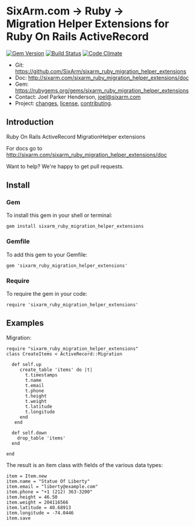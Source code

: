 # SixArm.com → Ruby → <br> Migration Helper Extensions for Ruby On Rails ActiveRecord

<!--header-open-->

[![Gem Version](https://badge.fury.io/rb/sixarm_ruby_migration_helper_extensions.svg)](http://badge.fury.io/rb/sixarm_ruby_migration_helper_extensions)
[![Build Status](https://travis-ci.org/SixArm/sixarm_ruby_migration_helper_extensions.png)](https://travis-ci.org/SixArm/sixarm_ruby_migration_helper_extensions)
[![Code Climate](https://api.codeclimate.com/v1/badges/c0c87ef7543e0da158f5/maintanability)](https://codeclimate.com/github/SixArm/sixarm_ruby_migration_helper_extensions/maintainability)

* Git: <https://github.com/SixArm/sixarm_ruby_migration_helper_extensions>
* Doc: <http://sixarm.com/sixarm_ruby_migration_helper_extensions/doc>
* Gem: <https://rubygems.org/gems/sixarm_ruby_migration_helper_extensions>
* Contact: Joel Parker Henderson, <joel@sixarm.com>
* Project: [changes](CHANGES.md), [license](LICENSE.md), [contributing](CONTRIBUTING.md).

<!--header-shut-->


## Introduction

Ruby On Rails ActiveRecord MigrationHelper extensions

For docs go to <http://sixarm.com/sixarm_ruby_migration_helper_extensions/doc>

Want to help? We're happy to get pull requests.


<!--install-open-->

## Install

### Gem

To install this gem in your shell or terminal:

    gem install sixarm_ruby_migration_helper_extensions

### Gemfile

To add this gem to your Gemfile:

    gem 'sixarm_ruby_migration_helper_extensions'

### Require

To require the gem in your code:

    require 'sixarm_ruby_migration_helper_extensions'

<!--install-shut-->


## Examples

Migration:

    require "sixarm_ruby_migration_helper_extensions"
    class CreateItems < ActiveRecord::Migration

      def self.up
         create_table 'items' do |t|
           t.timestamps
           t.name
           t.email
           t.phone
           t.height
           t.weight
           t.latitude
           t.longitude
         end
       end

      def self.down
        drop_table 'items'
      end

    end

The result is an item class with fields of the various data types:

    item = Item.new
    item.name = "Statue Of Liberty"
    item.email = "liberty@example.com"
    item.phone = "+1 (212) 363-3200"
    item.height = 46.50
    item.weight = 204116566
    item.latitude = 40.68913
    item.longitude = -74.0446
    item.save
